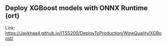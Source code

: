 ## Deploy XGBoost models with ONNX Runtime (ort)

Link: https://Javkhaa4.github.io/ITS5200/DeployToProduction/WineQuality/XGBoost/
